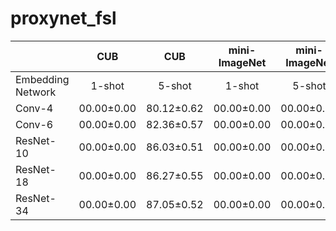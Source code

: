 # proxynet_fsl

|                 |    CUB   |    CUB   |mini-ImageNet|mini-ImageNet|
|-----------------|:--------:|:--------:|:-----------:|:-----------:|
|Embedding Network|  1-shot  |  5-shot  |    1-shot   |    5-shot   |
|Conv-4           |00.00±0.00|80.12±0.62|  00.00±0.00 |  00.00±0.00 |
|Conv-6           |00.00±0.00|82.36±0.57|  00.00±0.00 |  00.00±0.00 |
|ResNet-10        |00.00±0.00|86.03±0.51|  00.00±0.00 |  00.00±0.00 |
|ResNet-18        |00.00±0.00|86.27±0.55|  00.00±0.00 |  00.00±0.00 |
|ResNet-34        |00.00±0.00|87.05±0.52|  00.00±0.00 |  00.00±0.00 |

